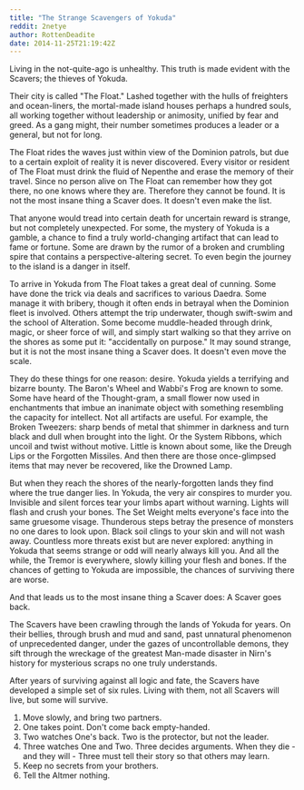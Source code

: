 ```yaml
---
title: "The Strange Scavengers of Yokuda"
reddit: 2netye
author: RottenDeadite
date: 2014-11-25T21:19:42Z
---
```


Living in the not-quite-ago is unhealthy. This truth is made evident with the Scavers; the thieves of Yokuda.

Their city is called "The Float." Lashed together with the hulls of freighters and ocean-liners, the mortal-made island houses perhaps a hundred souls, all working together without leadership or animosity, unified by fear and greed. As a gang might, their number sometimes produces a leader or a general, but not for long.

The Float rides the waves just within view of the Dominion patrols, but due to a certain exploit of reality it is never discovered. Every visitor or resident of The Float must drink the fluid of Nepenthe and erase the memory of their travel. Since no person alive on The Float can remember how they got there, no one knows where they are. Therefore they cannot be found. It is not the most insane thing a Scaver does. It doesn't even make the list.

That anyone would tread into certain death for uncertain reward is strange, but not completely unexpected. For some, the mystery of Yokuda is a gamble, a chance to find a truly world-changing artifact that can lead to fame or fortune. Some are drawn by the rumor of a broken and crumbling spire that contains a perspective-altering secret. To even begin the journey to the island is a danger in itself.

To arrive in Yokuda from The Float takes a great deal of cunning. Some have done the trick via deals and sacrifices to various Daedra. Some manage it with bribery, though it often ends in betrayal when the Dominion fleet is involved. Others attempt the trip underwater, though swift-swim and the school of Alteration. Some become muddle-headed through drink, magic, or sheer force of will, and simply start walking so that they arrive on the shores as some put it: "accidentally on purpose." It may sound strange, but it is not the most insane thing a Scaver does. It doesn't even move the scale.

They do these things for one reason: desire. Yokuda yields a terrifying and bizarre bounty. The Baron's Wheel and Wabbi's Frog are known to some. Some have heard of the Thought-gram, a small flower now used in enchantments that imbue an inanimate object with something resembling the capacity for intellect. Not all artifacts are useful. For example, the Broken Tweezers: sharp bends of metal that shimmer in darkness and turn black and dull when brought into the light. Or the System Ribbons, which uncoil and twist without motive. Little is known about some, like the Dreugh Lips or the Forgotten Missiles. And then there are those once-glimpsed items that may never be recovered, like the Drowned Lamp.

But when they reach the shores of the nearly-forgotten lands they find where the true danger lies. In Yokuda, the very air conspires to murder you. Invisible and silent forces tear your limbs apart without warning. Lights will flash and crush your bones. The Set Weight melts everyone's face into the same gruesome visage. Thunderous steps betray the presence of monsters no one dares to look upon. Black soil clings to your skin and will not wash away. Countless more threats exist but are never explored: anything in Yokuda that seems strange or odd will nearly always kill you. And all the while, the Tremor is everywhere, slowly killing your flesh and bones. If the chances of getting to Yokuda are impossible, the chances of surviving there are worse.

And that leads us to the most insane thing a Scaver does: A Scaver goes back.

The Scavers have been crawling through the lands of Yokuda for years. On their bellies, through brush and mud and sand, past unnatural phenomenon of unprecedented danger, under the gazes of uncontrollable demons, they sift through the wreckage of the greatest Man-made disaster in Nirn's history for mysterious scraps no one truly understands.

After years of surviving against all logic and fate, the Scavers have developed a simple set of six rules. Living with them, not all Scavers will live, but some will survive.

1. Move slowly, and bring two partners.
1. One takes point. Don't come back empty-handed.
1. Two watches One's back. Two is the protector, but not the leader.
1. Three watches One and Two. Three decides arguments. When they die - and they will - Three must tell their story so that others may learn.
1. Keep no secrets from your brothers.
1. Tell the Altmer nothing.
